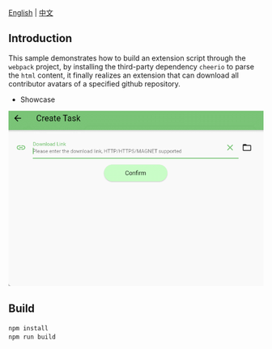 [English](README.md) | [中文](README_zh-CN.md)

## Introduction

This sample demonstrates how to build an extension script through the `webpack` project, by installing the third-party dependency `cheerio` to parse the `html` content, it finally realizes an extension that can download all contributor avatars of a specified github repository.

- Showcase

![](.img/example.gif)

## Build

```bash
npm install
npm run build
```
